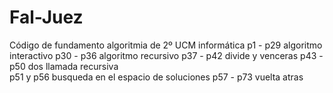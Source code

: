 # Fal-Juez
Código de fundamento algoritmia de 2º UCM informática
p1 - p29 algoritmo interactivo
p30 - p36 algoritmo recursivo
p37 - p42 divide y venceras
p43 -p50 dos llamada recursiva 	
p51 y p56 busqueda en el espacio de soluciones
p57 - p73 vuelta atras 
